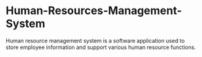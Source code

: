 # Human-Resources-Management-System
 Human resource management system is a software application used to store employee information and support various human resource functions.
 
  
